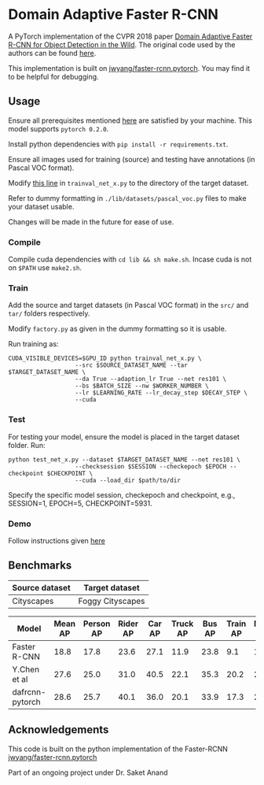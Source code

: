 # Domain Adaptive Faster R-CNN

A PyTorch implementation of the CVPR 2018 paper [Domain Adaptive Faster R-CNN for Object Detection in the Wild](https://arxiv.org/pdf/1803.03243).
The original code used by the authors can be found [here](https://github.com/yuhuayc/da-faster-rcnn).

This implementation is built on [jwyang/faster-rcnn.pytorch](https://github.com/jwyang/faster-rcnn.pytorch). You may find it to be helpful for debugging.

## Usage
Ensure all prerequisites mentioned [here](https://github.com/jwyang/faster-rcnn.pytorch) are satisfied by your machine. This model supports `pytorch 0.2.0`.

Install python dependencies with `pip install -r requirements.txt`.

Ensure all images used for training (source) and testing have annotations (in Pascal VOC format).

Modify [this line](https://github.com/divyam02/dafrcnn-pytorch/blob/6492195758c1b9f11173339dbabd91d70624e0a7/trainval_net_x.py#L663) in `trainval_net_x.py` to the directory of the target dataset.

Refer to dummy formatting in `./lib/datasets/pascal_voc.py` files to make your dataset usable.

Changes will be made in the future for ease of use.

### Compile
Compile cuda dependencies with `cd lib && sh make.sh`. Incase cuda is not on `$PATH` use `make2.sh`.

### Train
Add the source and target datasets (in Pascal VOC format) in the `src/` and `tar/` folders respectively.

Modify `factory.py` as given in the dummy formatting so it is usable.

Run training as:
```
CUDA_VISIBLE_DEVICES=$GPU_ID python trainval_net_x.py \
                   --src $SOURCE_DATASET_NAME --tar $TARGET_DATASET_NAME \
                   --da True --adaption_lr True --net res101 \
                   --bs $BATCH_SIZE --nw $WORKER_NUMBER \
                   --lr $LEARNING_RATE --lr_decay_step $DECAY_STEP \
                   --cuda
```
### Test
For testing your model, ensure the model is placed in the target dataset folder. Run:
```
python test_net_x.py --dataset $TARGET_DATASET_NAME --net res101 \
                   --checksession $SESSION --checkepoch $EPOCH --checkpoint $CHECKPOINT \
                   --cuda --load_dir $path/to/dir
```
Specify the specific model session, checkepoch and checkpoint, e.g., SESSION=1, EPOCH=5, CHECKPOINT=5931.

### Demo
Follow instructions given [here](https://github.com/jwyang/faster-rcnn.pytorch#demo)

## Benchmarks
Source dataset  | Target dataset  |
-----------------|-----------------|
Cityscapes  | Foggy Cityscapes

Model | Mean AP | Person AP | Rider AP  | Car AP  | Truck AP  | Bus AP  | Train AP  | Motorcycle AP | Bicycle AP  |
------|---------|-----------|-----------|---------|-----------|---------|-----------|---------------|-------------|
Faster R-CNN | 18.8  | 17.8  | 23.6  | 27.1  | 11.9  | 23.8  | 9.1 | 14.4  | 22.8  |
Y.Chen et al  | 27.6  | 25.0  | 31.0  | 40.5  | 22.1  | 35.3  | 20.2  | 20.0  | 27.1  |
dafrcnn-pytorch | 28.6  | 25.7  | 40.1  | 36.0  | 20.1  | 33.9  | 17.3  | 24.3  | 31.3  |

## Acknowledgements
This code is built on the python implementation of the Faster-RCNN [jwyang/faster-rcnn.pytorch](https://github.com/jwyang/faster-rcnn.pytorch)

Part of an ongoing project under Dr. Saket Anand
